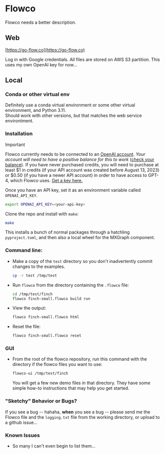 # Flowco

Flowco needs a better description.

## Web

[https://go-flow.co](https://go-flow.co)

Log in with Google credentials.  All files are stored on AWS S3 partition.  This uses my own OpenAI key for now...

## Local

### Conda or other virtual env

Definitely use a conda virtual environment or some other virtual environment, and Python 3.11.  
Should work with other versions, but that matches the web service environtment.

### Installation

> [!IMPORTANT]
>
> Flowco currently needs to be connected to an [OpenAI account](https://openai.com/api/). _Your account will need to have a positive balance for this to work_ ([check your balance](https://platform.openai.com/account/usage)). If you have never purchased credits, you will need to purchase at least \$1 in credits (if your API account was created before August 13, 2023) or \$0.50 (if you have a newer API account) in order to have access to GPT-4, which Flowco uses. [Get a key here.](https://platform.openai.com/account/api-keys)
>
> Once you have an API key, set it as an environment variable called `OPENAI_API_KEY`.
>
> ```bash
> export OPENAI_API_KEY=<your-api-key>
> ```

Clone the repo and install with `make`: 

```bash
make
```

This installs a bunch of normal packages through a hatchling `pyproject.toml`, and then also a local wheel for the MXGraph component.

### Command line:

* Make a copy of the `test` directory so you don't inadvertently 
  commit changes to the examples.
    ```bash
    cp -r test /tmp/test
    ```

* Run `flowco` from the directory containing the `.flowco` file:
    ```bash
    cd /tmp/test/finch
    flowco finch-small.flowco build run
    ```

* View the output:
    ```bash
    flowco finch-small.flowco html
    ```

* Reset the file:
    ```bash
    flowco finch-small.flowco reset
    ```

### GUI

* From the root of the flowco repository, run this command with the directory if the flowco files you want to use:
    ```bash
    flowco-ui /tmp/test/finch
    ```

    You will get a few new demo files in that directory.  They have some simple how-to instructions that may help you
    get started.

### "Sketchy" Behavior or Bugs?

If you see a bug -- hahaha, **when** you see a bug -- please send me the Flowco file and the `logging.txt` file from the working directory, or upload to a github issue...

### Known Issues

* So many I can't even begin to list them...

